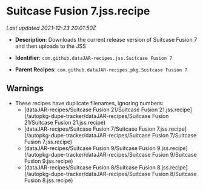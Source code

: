 # Suitcase Fusion 7.jss.recipe

_Last updated 2021-12-23 20:01:50Z_

- **Description**: Downloads the current release version of Suitcase Fusion 7 and then uploads to the JSS

- **Identifier**: `com.github.dataJAR-recipes.jss.Suitcase Fusion 7`

- **Parent Recipes**: `com.github.dataJAR-recipes.pkg.Suitcase Fusion 7`


## Warnings

- These recipes have duplicate filenames, ignoring numbers:
    - [dataJAR-recipes/Suitcase Fusion 21/Suitcase Fusion 21.jss.recipe](/autopkg-dupe-tracker/dataJAR-recipes/Suitcase Fusion 21/Suitcase Fusion 21.jss.recipe)
    - [dataJAR-recipes/Suitcase Fusion 7/Suitcase Fusion 7.jss.recipe](/autopkg-dupe-tracker/dataJAR-recipes/Suitcase Fusion 7/Suitcase Fusion 7.jss.recipe)
    - [dataJAR-recipes/Suitcase Fusion 9/Suitcase Fusion 9.jss.recipe](/autopkg-dupe-tracker/dataJAR-recipes/Suitcase Fusion 9/Suitcase Fusion 9.jss.recipe)
    - [dataJAR-recipes/Suitcase Fusion 8/Suitcase Fusion 8.jss.recipe](/autopkg-dupe-tracker/dataJAR-recipes/Suitcase Fusion 8/Suitcase Fusion 8.jss.recipe)